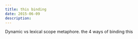 ```yaml
---
title: this binding
date: 2015-06-09
description:
---
```


Dynamic vs lexical scope metaphore.
the 4 ways of binding this